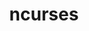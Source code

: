 ---
title: "ncurses"
layout: cache
categories: [package, develop-2024-01-14]
meta: {"versions": ["6.3", "6.4"], "compilers": ["apple-clang@=15.0.0", "cce@=15.0.1", "gcc@=10.3.0", "gcc@=11.1.0", "gcc@=11.3.0", "gcc@=11.4.0", "gcc@=12.3.0", "gcc@=7.3.1", "gcc@=7.5.0", "gcc@=9.4.0", "oneapi@=2023.2.0"], "oss": ["amzn2", "rhel8", "sle_hpc15", "ubuntu18.04", "ubuntu20.04", "ubuntu22.04", "ventura"], "platforms": ["darwin", "linux"], "targets": ["aarch64", "neoverse_n1", "neoverse_v1", "ppc64le", "x86_64_v3", "x86_64_v4", "zen4"], "stacks": ["aws-isc", "aws-isc-aarch64", "build_systems", "data-vis-sdk", "developer-tools", "e4s", "e4s-cray-rhel", "e4s-cray-sles", "e4s-neoverse_v1", "e4s-oneapi", "e4s-power", "e4s-rocm-external", "ml-darwin-aarch64-mps", "ml-linux-x86_64-cpu", "ml-linux-x86_64-cuda", "ml-linux-x86_64-rocm", "radiuss", "radiuss-aws", "radiuss-aws-aarch64", "root", "tutorial"], "num_specs": 15, "num_specs_by_stack": {"ml-darwin-aarch64-mps": 1, "root": 15, "radiuss-aws-aarch64": 2, "aws-isc-aarch64": 2, "e4s-cray-rhel": 1, "radiuss-aws": 1, "aws-isc": 1, "developer-tools": 1, "radiuss": 1, "build_systems": 1, "e4s-cray-sles": 1, "e4s-neoverse_v1": 1, "e4s-power": 1, "data-vis-sdk": 1, "e4s": 1, "e4s-rocm-external": 1, "e4s-oneapi": 1, "ml-linux-x86_64-rocm": 1, "ml-linux-x86_64-cpu": 1, "ml-linux-x86_64-cuda": 1, "tutorial": 2}}
spec_details: [{"hash": "tc32co6jzwqmq5j3oun46ao74gatxzgs", "compiler": "apple-clang@=15.0.0", "versions": ["6.4"], "os": "ventura", "platform": "darwin", "target": "aarch64", "variants": ["abi=none", "build_system=autotools", "~symlinks", "+termlib"], "stacks": ["ml-darwin-aarch64-mps", "root"], "size": "-", "tarball": "https://binaries.spack.io/releases/develop-2024-01-14/build_cache/darwin-ventura-aarch64/apple-clang-15.0.0/ncurses-6.4/darwin-ventura-aarch64-apple-clang-15.0.0-ncurses-6.4-tc32co6jzwqmq5j3oun46ao74gatxzgs.spack"}, {"hash": "yhhqlwidvqobrhl67bsfcagkvwurkksz", "compiler": "gcc@=7.3.1", "versions": ["6.4"], "os": "amzn2", "platform": "linux", "target": "aarch64", "variants": ["abi=none", "build_system=autotools", "~symlinks", "+termlib"], "stacks": ["radiuss-aws-aarch64", "root", "aws-isc-aarch64"], "size": "-", "tarball": "https://binaries.spack.io/releases/develop-2024-01-14/build_cache/linux-amzn2-aarch64/gcc-7.3.1/ncurses-6.4/linux-amzn2-aarch64-gcc-7.3.1-ncurses-6.4-yhhqlwidvqobrhl67bsfcagkvwurkksz.spack"}, {"hash": "txlgwuk5k6cq4a3mfpcmhrocl7jrqqeq", "compiler": "cce@=15.0.1", "versions": ["6.4"], "os": "rhel8", "platform": "linux", "target": "zen4", "variants": ["abi=none", "build_system=autotools", "~symlinks", "+termlib"], "stacks": ["e4s-cray-rhel", "root"], "size": "-", "tarball": "https://binaries.spack.io/releases/develop-2024-01-14/build_cache/linux-rhel8-zen4/cce-15.0.1/ncurses-6.4/linux-rhel8-zen4-cce-15.0.1-ncurses-6.4-txlgwuk5k6cq4a3mfpcmhrocl7jrqqeq.spack"}, {"hash": "sdvgyw3mcum5uvstjsq6prn7vjijzt5q", "compiler": "gcc@=7.3.1", "versions": ["6.4"], "os": "amzn2", "platform": "linux", "target": "x86_64_v3", "variants": ["abi=none", "build_system=autotools", "~symlinks", "+termlib"], "stacks": ["radiuss-aws", "root", "aws-isc"], "size": "-", "tarball": "https://binaries.spack.io/releases/develop-2024-01-14/build_cache/linux-amzn2-x86_64_v3/gcc-7.3.1/ncurses-6.4/linux-amzn2-x86_64_v3-gcc-7.3.1-ncurses-6.4-sdvgyw3mcum5uvstjsq6prn7vjijzt5q.spack"}, {"hash": "tykao3ymtudr3oxgcmdnl5zf2ruanksj", "compiler": "gcc@=7.3.1", "versions": ["6.4"], "os": "amzn2", "platform": "linux", "target": "neoverse_n1", "variants": ["abi=none", "build_system=autotools", "~symlinks", "+termlib"], "stacks": ["radiuss-aws-aarch64", "root", "aws-isc-aarch64"], "size": "-", "tarball": "https://binaries.spack.io/releases/develop-2024-01-14/build_cache/linux-amzn2-neoverse_n1/gcc-7.3.1/ncurses-6.4/linux-amzn2-neoverse_n1-gcc-7.3.1-ncurses-6.4-tykao3ymtudr3oxgcmdnl5zf2ruanksj.spack"}, {"hash": "ejzj24hu4kr2o7yeu7j4kfwtchxowyfm", "compiler": "gcc@=7.5.0", "versions": ["6.4"], "os": "ubuntu18.04", "platform": "linux", "target": "x86_64_v3", "variants": ["abi=none", "build_system=autotools", "~symlinks", "+termlib"], "stacks": ["developer-tools", "radiuss", "build_systems", "root"], "size": "-", "tarball": "https://binaries.spack.io/releases/develop-2024-01-14/build_cache/linux-ubuntu18.04-x86_64_v3/gcc-7.5.0/ncurses-6.4/linux-ubuntu18.04-x86_64_v3-gcc-7.5.0-ncurses-6.4-ejzj24hu4kr2o7yeu7j4kfwtchxowyfm.spack"}, {"hash": "dongxqhcv2ce5z7cirjjdjkwvszyskbi", "compiler": "gcc@=10.3.0", "versions": ["6.4"], "os": "sle_hpc15", "platform": "linux", "target": "x86_64_v4", "variants": ["abi=none", "build_system=autotools", "~symlinks", "+termlib"], "stacks": ["e4s-cray-sles", "root"], "size": "-", "tarball": "https://binaries.spack.io/releases/develop-2024-01-14/build_cache/linux-sle_hpc15-x86_64_v4/gcc-10.3.0/ncurses-6.4/linux-sle_hpc15-x86_64_v4-gcc-10.3.0-ncurses-6.4-dongxqhcv2ce5z7cirjjdjkwvszyskbi.spack"}, {"hash": "3kledkjtlepdtnidozfwb5iuzsleiyal", "compiler": "gcc@=11.4.0", "versions": ["6.3"], "os": "ubuntu20.04", "platform": "linux", "target": "neoverse_v1", "variants": ["abi=none", "build_system=autotools", "~symlinks", "+termlib"], "stacks": ["root", "e4s-neoverse_v1"], "size": "-", "tarball": "https://binaries.spack.io/releases/develop-2024-01-14/build_cache/linux-ubuntu20.04-neoverse_v1/gcc-11.4.0/ncurses-6.3/linux-ubuntu20.04-neoverse_v1-gcc-11.4.0-ncurses-6.3-3kledkjtlepdtnidozfwb5iuzsleiyal.spack"}, {"hash": "7typ32iu4wmh5kvjqmvmsdwwodyysrhi", "compiler": "gcc@=9.4.0", "versions": ["6.3"], "os": "ubuntu20.04", "platform": "linux", "target": "ppc64le", "variants": ["abi=none", "build_system=autotools", "~symlinks", "+termlib"], "stacks": ["e4s-power", "root"], "size": "-", "tarball": "https://binaries.spack.io/releases/develop-2024-01-14/build_cache/linux-ubuntu20.04-ppc64le/gcc-9.4.0/ncurses-6.3/linux-ubuntu20.04-ppc64le-gcc-9.4.0-ncurses-6.3-7typ32iu4wmh5kvjqmvmsdwwodyysrhi.spack"}, {"hash": "djt6ethvjk3ezx73cogv3dljl4o4wwhy", "compiler": "gcc@=11.1.0", "versions": ["6.4"], "os": "ubuntu20.04", "platform": "linux", "target": "x86_64_v3", "variants": ["abi=none", "build_system=autotools", "~symlinks", "+termlib"], "stacks": ["root", "data-vis-sdk"], "size": "-", "tarball": "https://binaries.spack.io/releases/develop-2024-01-14/build_cache/linux-ubuntu20.04-x86_64_v3/gcc-11.1.0/ncurses-6.4/linux-ubuntu20.04-x86_64_v3-gcc-11.1.0-ncurses-6.4-djt6ethvjk3ezx73cogv3dljl4o4wwhy.spack"}, {"hash": "wq2wuilpkj4qlsdupknqzqtrhmz3b4ww", "compiler": "gcc@=11.4.0", "versions": ["6.3"], "os": "ubuntu20.04", "platform": "linux", "target": "x86_64_v3", "variants": ["abi=none", "build_system=autotools", "~symlinks", "+termlib"], "stacks": ["e4s", "root", "e4s-rocm-external"], "size": "-", "tarball": "https://binaries.spack.io/releases/develop-2024-01-14/build_cache/linux-ubuntu20.04-x86_64_v3/gcc-11.4.0/ncurses-6.3/linux-ubuntu20.04-x86_64_v3-gcc-11.4.0-ncurses-6.3-wq2wuilpkj4qlsdupknqzqtrhmz3b4ww.spack"}, {"hash": "5hc55lpy2ibbb3zeyrppr7tudzqdxb5q", "compiler": "oneapi@=2023.2.0", "versions": ["6.4"], "os": "ubuntu20.04", "platform": "linux", "target": "x86_64_v3", "variants": ["abi=none", "build_system=autotools", "~symlinks", "+termlib"], "stacks": ["root", "e4s-oneapi"], "size": "-", "tarball": "https://binaries.spack.io/releases/develop-2024-01-14/build_cache/linux-ubuntu20.04-x86_64_v3/oneapi-2023.2.0/ncurses-6.4/linux-ubuntu20.04-x86_64_v3-oneapi-2023.2.0-ncurses-6.4-5hc55lpy2ibbb3zeyrppr7tudzqdxb5q.spack"}, {"hash": "gaxeoybjfesppej5ps36togd7zs4g4eg", "compiler": "gcc@=11.3.0", "versions": ["6.4"], "os": "ubuntu22.04", "platform": "linux", "target": "x86_64_v3", "variants": ["abi=none", "build_system=autotools", "~symlinks", "+termlib"], "stacks": ["ml-linux-x86_64-rocm", "ml-linux-x86_64-cpu", "ml-linux-x86_64-cuda", "root"], "size": "-", "tarball": "https://binaries.spack.io/releases/develop-2024-01-14/build_cache/linux-ubuntu22.04-x86_64_v3/gcc-11.3.0/ncurses-6.4/linux-ubuntu22.04-x86_64_v3-gcc-11.3.0-ncurses-6.4-gaxeoybjfesppej5ps36togd7zs4g4eg.spack"}, {"hash": "dujyxjzbkxv3kyhdyuebzi7y7jmixlqu", "compiler": "gcc@=11.4.0", "versions": ["6.4"], "os": "ubuntu22.04", "platform": "linux", "target": "x86_64_v3", "variants": ["abi=none", "build_system=autotools", "~symlinks", "+termlib"], "stacks": ["tutorial", "root"], "size": "-", "tarball": "https://binaries.spack.io/releases/develop-2024-01-14/build_cache/linux-ubuntu22.04-x86_64_v3/gcc-11.4.0/ncurses-6.4/linux-ubuntu22.04-x86_64_v3-gcc-11.4.0-ncurses-6.4-dujyxjzbkxv3kyhdyuebzi7y7jmixlqu.spack"}, {"hash": "psuhcuypu5yn5ruobzhfvkgzvalwamse", "compiler": "gcc@=12.3.0", "versions": ["6.4"], "os": "ubuntu22.04", "platform": "linux", "target": "x86_64_v3", "variants": ["abi=none", "build_system=autotools", "~symlinks", "+termlib"], "stacks": ["tutorial", "root"], "size": "-", "tarball": "https://binaries.spack.io/releases/develop-2024-01-14/build_cache/linux-ubuntu22.04-x86_64_v3/gcc-12.3.0/ncurses-6.4/linux-ubuntu22.04-x86_64_v3-gcc-12.3.0-ncurses-6.4-psuhcuypu5yn5ruobzhfvkgzvalwamse.spack"}]
---